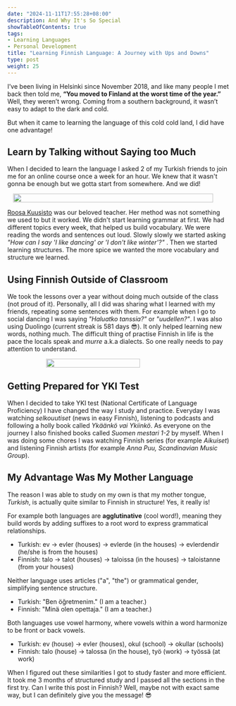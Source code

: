 ```yaml
---
date: "2024-11-11T17:55:28+08:00"
description: And Why It's So Special
showTableOfContents: true
tags:
- Learning Languages
- Personal Development
title: "Learning Finnish Language: A Journey with Ups and Downs"
type: post
weight: 25
---
```




I’ve been living in Helsinki since November 2018, and like many people I met back then told me, **“You moved to Finland at the worst time of the year.”** Well, they weren’t wrong. Coming from a southern background, it wasn’t easy to adapt to the dark and cold.

But when it came to learning the language of this cold cold land, I did have one advantage!
## Learn by Talking without Saying too Much
When I decided to learn the language I asked 2 of my Turkish friends to join me for an online course once a week for an hour. We knew that it wasn't gonna be enough but we gotta start from somewhere. And we did! 


<div style="display: flex; gap: 10px; justify-content: space-around; align-items: left;">
  <img src="/images/aikuiset.png" width="95%">
</div>

[Roosa Kuusisto](https://www.linkedin.com/in/roosa-kuusisto-b9a325138/) was our beloved teacher. Her method was not something we used to but it worked. We didn't start learning grammar at first. We had different topics every week, that helped us build vocabulary. We were reading the words and sentences out loud. Slowly slowly we started asking *"How can I say 'I like dancing' or 'I don't like winter'?"* . Then we started learning structures. The more spice we wanted the more vocabulary and structure we learned. 

## Using Finnish Outside of Classroom
We took the lessons over a year without doing much outside of the class (not proud of it). Personally, all I did was sharing what I learned with my friends, repeating some sentences with them. For example when I go to social dancing I was saying *"Haluatko tanssia?"* or *"uudellen?"*. I was also using Duolingo (current streak is 581 days 😎). It only helped learning new words, nothing much. 
The difficult thing of practise Finnish in life is the pace the locals speak and *murre* a.k.a dialects. So one really needs to pay attention to understand.

<div style="display: flex; gap: 10px; justify-content: space-around; align-items: left;">
  <img src="/images/finnish_lang.jpg" width="65%">
</div>


## Getting Prepared for YKI Test
When I decided to take YKI test (National Certificate of Language Proficiency) I have changed the way I study and practice. 
Everyday I was watching *selkouutiset* (news in easy Finnish), listening to podcasts and following a holly book called *Ykäänkö vai Ykiinkö*. As everyone on the journey I also finished books called *Suomen mestari 1-2* by myself.
When I was doing some chores I was watching Finnish series (for example *Aikuiset*) and listening Finnish artists (for example *Anna Puu, Scandinavian Music Group*). 

## My Advantage Was My Mother Language
The reason I was able to study on my own is that my mother tongue, *Turkish*, is actually quite similar to Finnish in structure! Yes, it really is!

For example both languages are **agglutinative** (cool word!), meaning they build words by adding suffixes to a root word to express grammatical relationships.

- Turkish: ev → evler (houses) → evlerde (in the houses) → evlerdendir (he/she is from the houses)
- Finnish: talo → talot (houses) → taloissa (in the houses) → taloistanne (from your houses)

Neither language uses articles ("a", "the") or grammatical gender, simplifying sentence structure.

- Turkish: "Ben öğretmenim." (I am a teacher.)
- Finnish: "Minä olen opettaja." (I am a teacher.)


Both languages use vowel harmony, where vowels within a word harmonize to be front or back vowels.

- Turkish: ev (house) → evler (houses), okul (school) → okullar (schools)
- Finnish: talo (house) → talossa (in the house), työ (work) → työssä (at work)


When I figured out these similarities I got to study faster and more efficient. It took me 3 months of structured study and I passed all the sections in the first try.
Can I write this post in Finnish? Well, maybe not with exact same way, but I can definitely give you the message! 😎
